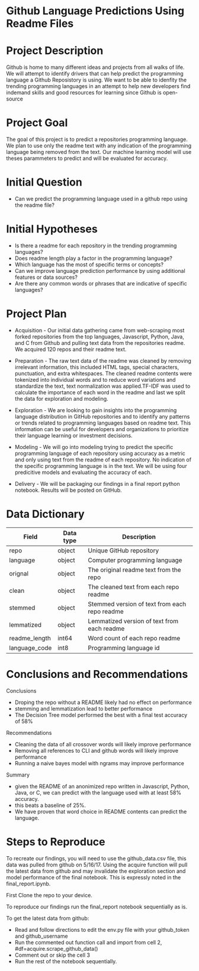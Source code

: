 # Github Language Predictions Using Readme Files


# Project Description

Github is home to many different ideas and projects from all walks of life. We will attempt to identify drivers that can help predict the programming
language a Github Reposistory is using. We want to be able to idenfity the trending programming languages in an attempt to help new developers find 
indemand skills and good resources for learning since Github is open-source

# Project Goal

The goal of this project is to predict a repositories programming language. We plan to use only the readme text with any indication of the programming language being removed from the text. Our machine learning model will use theses parammeters to predict and will be evaluated for accuracy.

# Initial Question
- Can we predict the programming language used in a github repo using the readme file?

# Initial Hypotheses

- Is there a readme for each repository in the trending programming languages?
- Does readme length play a factor in the programming language?
- Which language has the most of specific terms or concepts?
- Can we improve language prediction performance by using additional features or data sources?
- Are there any common words or phrases that are indicative of specific languages?


# Project Plan


- Acquisition - Our initial data gathering came from web-scraping most forked repositories from the top languages, Javascript, Python, Java, and C from Github and pulling text data from the repositories readme. We acquired 120 repos and their readme text.

- Preparation - The raw text data of the readme was cleaned by removing irrelevant information, this included HTML tags, special characters, punctuation, and extra whitespaces. The cleaned readme contents were tokenized into individual words and to reduce word variations and standardize the text, text normalization was applied.TF-IDF was used to calculate the importance of each word in the readme and last we split the data for exploration and modeling. 

- Exploration - We are looking to gain insights into the programming language distribution in GitHub repositories and to identify any patterns or trends related to programming languages based on readme text. This information can be useful for developers and organizations to prioritize their language learning or investment decisions.

- Modeling - We will go into modeling trying to predict the specific programming language of each repository using accuracy as a metric and only using text from the readme of each repository. No indication of the specific programming language is in the text. We will be using four predicitive models and evaluating the accuracy of each.

- Delivery - We will be packaging our findings in a final report python notebook. Results will be posted on GitHub.


# Data Dictionary

| Field 		   |        Data type 		|				Description				       |
|------------------|------------------------|----------------------------------------------|
| repo             |                  object| Unique GitHub repository   				   |
| language         |                  object| Computer programming language                |
| orignal          |                  object| The original readme text from the repo	   |
| clean            |                  object| The cleaned text from each repo readme       |
| stemmed          |                  object| Stemmed version of text from each repo readme|
| lemmatized       |                  object| Lemmatized version of text from each readme  |
| readme_length    |                   int64| Word count of each repo readme			   |
| language_code    |                    int8| Programming language id                      |

# Conclusions and Recommendations

Conclusions
- Droping the repo without a README likely had no effect on performance
- stemming and lemmatization lead to better performance
- The Decision Tree model performed the best with a final test accuracy of 58%


Recommendations
- Cleaning the data of all crossover words will likely improve performance
- Removing all references to CLI and github words will likely improve performance
- Running a naive bayes model with ngrams may improve performance 

Summary
- given the README of an anonimized repo written in Javascript, Python, Java, or C, we can predict with the language used with at least 58% accuracy.
- this beats a baseline of 25%.
- We have proven that word choice in README contents can predict the language. 

# Steps to Reproduce

To recreate our findings, you will need to use the github_data.csv file, this data was pulled from github on 5/16/17. Using the acquire function will pull the latest data from github and may invalidate the exploration section and model performance of the final notebook. This is expressly noted in the final_report.ipynb.

First Clone the repo to your device.

To reproduce our findings run the final_report notebook sequentially as is.

To get the latest data from github:
- Read and follow directions to edit the env.py file with your github_token and github_username
- Run the commented out function call and import from cell 2, #df=acquire.scrape_github_data()
- Comment out or skip the cell 3 
- Run the rest of the notebook sequentially.

 
